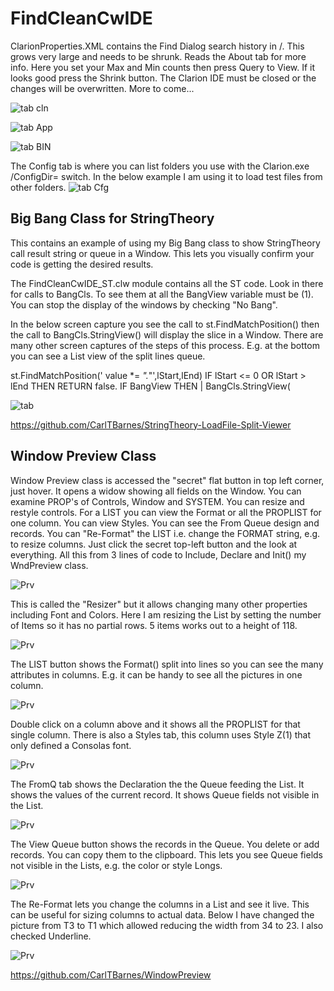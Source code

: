 # FindCleanCwIDE 

ClarionProperties.XML contains the Find Dialog search history in /<FindPatterns value=""/>.
 This grows very large and needs to be shrunk.
 Reads the About tab for more info. Here you set your Max and Min counts then press Query to View.
 If it looks good press the Shrink button. The Clarion IDE must be closed or the changes will be overwritten.
 More to come...

![tab cln](images/tabClean.png)

![tab App](images/tabAppData.png)

![tab BIN](images/tabBIN.png)

The Config tab is where you can list folders you use with the  Clarion.exe /ConfigDir= switch. 
 In the below example I am using it to load test files from other folders.
![tab Cfg](images/tabConfig.png)

## Big Bang Class for StringTheory

This contains an example of using my Big Bang class to show StringTheory call result string or queue in a Window. This lets you visually confirm your code is getting the desired results.

The FindCleanCwIDE_ST.clw module contains all the ST code. Look in there for calls to BangCls.
 To see them at all the BangView variable must be (1). You can stop the display of the windows by checking "No Bang".

In the below screen capture you see the call to st.FindMatchPosition() then
 the call to BangCls.StringView() will display the slice in a Window.
 There are many other screen captures of the steps of this process.
 E.g. at the bottom you can see a List view of the split lines queue.

  st.FindMatchPosition(' value *= *".*"',lStart,lEnd)
  IF lStart <= 0 OR lStart > lEnd THEN RETURN false.
    IF BangView THEN                             |
       BangCls.StringView( 

![tab ](images/BigBang.png)

https://github.com/CarlTBarnes/StringTheory-LoadFile-Split-Viewer

## Window Preview Class

Window Preview class is accessed the "secret" flat button in top left corner, just hover.
 It opens a widow showing all fields on the Window.
 You can examine PROP's of Controls, Window and SYSTEM. You can resize and restyle controls.
 For a LIST you can view the Format or all the PROPLIST for one column. You can view Styles. You can see the From Queue design and records. 
 You can "Re-Format" the LIST i.e. change the FORMAT string, e.g. to resize columns.
 Just click the secret top-left button and the look at everything.
 All this from 3 lines of code to Include, Declare and Init() my WndPreview class. 

![Prv](images/wndPreview.png)

This is called the "Resizer" but it allows changing many other properties including Font and Colors.
 Here I am resizing the List by setting the number of Items so it has no partial rows. 5 items works out to a height of 118.
 
![Prv](images/wndPrvResize.png)

The LIST button shows the Format() split into lines so you can see the many attributes in columns.
 E.g. it can be handy to see all the pictures in one column.

![Prv](images/wndPrvList1.png)

Double click on a column above and it shows all the PROPLIST for that single column. There is also a Styles tab, this column uses Style Z(1) that only defined a Consolas font.

![Prv](images/wndPrvList2.png)

The FromQ tab shows the Declaration the the Queue feeding the List. It shows the values of the current record.
 It shows Queue fields not visible in the List.

![Prv](images/wndPrvListFromQ1.png)

The View Queue button shows the records in the Queue. You delete or add records. You can copy them to the clipboard.
 This lets you see Queue fields not visible in the Lists, e.g. the color or style Longs.

![Prv](images/wndPrvListFromQ2.png)

The Re-Format lets you change the columns in a List and see it live. This can be useful for sizing columns to actual data.
 Below I have changed the picture from T3 to T1 which allowed reducing the width from 34 to 23. I also checked Underline.

![Prv](images/wndPrvListReformat.png)

https://github.com/CarlTBarnes/WindowPreview
